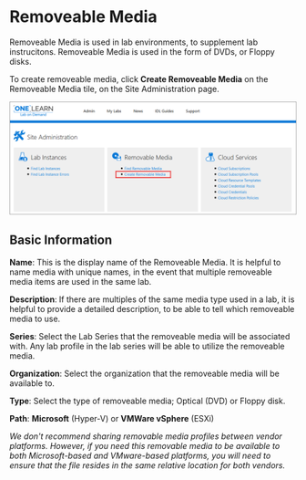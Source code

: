 # Removeable Media

Removeable Media is used in lab environments, to supplement lab instrucitons. Removeable Media is used in the form of DVDs, or Floppy disks.

To create removeable media, click **Create Removeable Media** on the Removeable Media tile, on the Site Administration page.

![Create Removeable Media](images/create-removeable-media.png)

## Basic Information

**Name**: This is the display name of the Removeable Media. It is helpful to name media with unique names, in the event that multiple removeable media items are used in the same lab.

**Description**: If there are multiples of the same media type used in a lab, it is helpful to provide a detailed description, to be able to tell which removeable media to use.

**Series**: Select the Lab Series that the removeable media will be associated with. Any lab profile in the lab series will be able to utilize the removeable media.  

**Organization**: Select the organization that the removeable media will be available to. 

**Type**: Select the type of removeable media; Optical (DVD) or Floppy disk.

**Path**: **Microsoft** (Hyper-V) or **VMWare vSphere** (ESXi)

_We don't recommend sharing removable media profiles between vendor platforms. However, if you need this removable media to be available to both Microsoft-based and VMware-based platforms, you will need to ensure that the file resides in the same relative location for both vendors._

